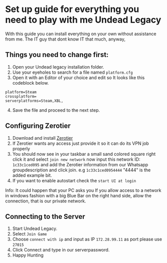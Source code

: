 # Set up guide for everything you need to play with me Undead Legacy
With this guide you can install everything on your own without assistance from me. The IT guy that dont know IT that much, anyway, 

## Things you need to change first:
1. Open your Undead legacy installation folder.
2. Use your eyeholes to search for a file named `platform.cfg`
3. Open it with an Editor of your choice and edit so It looks like this codeblock below.
```
platform=Steam
crossplatform=
serverplatforms=Steam,XBL,
```
4. Save the file and proceed to the next step.

## Configuring Zerotier
1. Download and install [Zerotier](https://www.zerotier.com/download/)
2. If Zerotier wants any access just provide it so it can do its VPN job properly
3. You should now see in your taskbar a small sand colored square right click it and select `join new network` now input this network ID: `1c33c1ced095` and add the Zerotier information from our Whatsapp groupdescription and click join. e.g `1c33c1ced0954444` "4444" is the added example bit.
4. If you want to enable autostart check the `start UI at login`

Info: It could happen that your PC asks you If you allow access to a network in windows fashion with a big Blue Bar on the right hand side, allow the connection, that is our private network.

## Connecting to the Server 
1. Start Undead Legacy.
2. Select `Join Game`
3. Choose `connect with ip` and input as IP `172.28.99.11` as port please use `27015`
4. Click Connect and type in our serverpassword.
5. Happy Hunting
